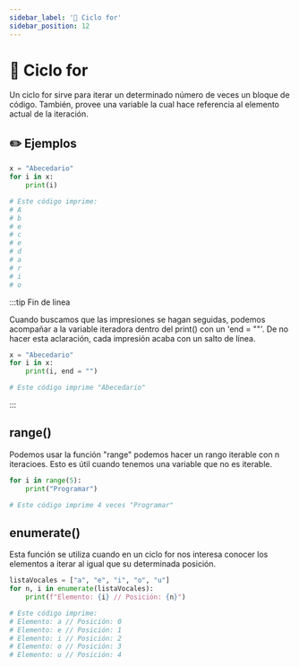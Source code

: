 ```yaml
---
sidebar_label: '🔄 Ciclo for'
sidebar_position: 12
---
```


# 🔄 Ciclo for

Un ciclo for sirve para iterar un determinado número de veces un bloque de código. También, provee una variable la cual hace referencia al elemento actual de la iteración.

## ✏️ Ejemplos

```python title="Ejemplo de un ciclo for"
x = "Abecedario"
for i in x:
	print(i)

# Este código imprime:
# A
# b
# e
# c
# e
# d
# a
# r
# i
# o
```

:::tip Fin de linea

Cuando buscamos que las impresiones se hagan seguidas, podemos acompañar a la variable iteradora dentro del print() con un 'end = ""'. De no hacer esta aclaración, cada impresión acaba con un salto de línea.

```python title="Ejemplo de un print() usando el fin de linea"
x = "Abecedario"
for i in x:
	print(i, end = "")

# Este código imprime "Abecedario"
```

:::

## range()

Podemos usar la función "range" podemos hacer un rango iterable con n iteracioes. Esto es útil cuando tenemos una variable que no es iterable.

```python title="Ejemplo de range()"
for i in range(5):
	print("Programar")

# Este código imprime 4 veces "Programar"
```

## enumerate()

Esta función se utiliza cuando en un ciclo for nos interesa conocer los elementos a iterar al igual que su determinada posición.

```python title="Ejemplo de enumerate()"
listaVocales = ["a", "e", "i", "o", "u"]
for n, i in enumerate(listaVocales):
	print(f"Elemento: {i} // Posición: {n}")

# Este código imprime:
# Elemento: a // Posición: 0
# Elemento: e // Posición: 1
# Elemento: i // Posición: 2
# Elemento: o // Posición: 3
# Elemento: u // Posición: 4
```
